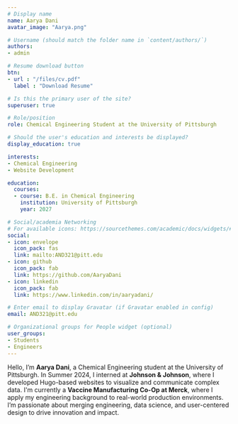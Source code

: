 ```yaml
---
# Display name
name: Aarya Dani
avatar_image: "Aarya.png"

# Username (should match the folder name in `content/authors/`)
authors:
- admin

# Resume download button
btn:
- url : "/files/cv.pdf"
  label : "Download Resume"

# Is this the primary user of the site?
superuser: true

# Role/position
role: Chemical Engineering Student at the University of Pittsburgh

# Should the user's education and interests be displayed?
display_education: true

interests:
- Chemical Engineering
- Website Development

education:
  courses:
  - course: B.E. in Chemical Engineering
    institution: University of Pittsburgh
    year: 2027

# Social/academia Networking
# For available icons: https://sourcethemes.com/academic/docs/widgets/#icons
social:
- icon: envelope
  icon_pack: fas
  link: mailto:AND321@pitt.edu
- icon: github
  icon_pack: fab
  link: https://github.com/AaryaDani
- icon: linkedin
  icon_pack: fab
  link: https://www.linkedin.com/in/aaryadani/

# Enter email to display Gravatar (if Gravatar enabled in config)
email: AND321@pitt.edu

# Organizational groups for People widget (optional)
user_groups:
- Students
- Engineers
---
```


Hello, I’m **Aarya Dani**, a Chemical Engineering student at the University of Pittsburgh. In Summer 2024, I interned at **Johnson & Johnson**, where I developed Hugo-based websites to visualize and communicate complex data. I'm currently a **Vaccine Manufacturing Co-Op at Merck**, where I apply my engineering background to real-world production environments. I’m passionate about merging engineering, data science, and user-centered design to drive innovation and impact.
